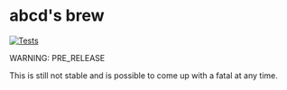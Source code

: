 # abcd's brew

[![Tests](https://github.com/xycabcd/brew/actions/workflows/tests.yml/badge.svg)](https://github.com/xycabcd/brew/actions/workflows/tests.yml)

WARNING: PRE_RELEASE

This is still not stable and is possible to come up with a fatal at any time.





